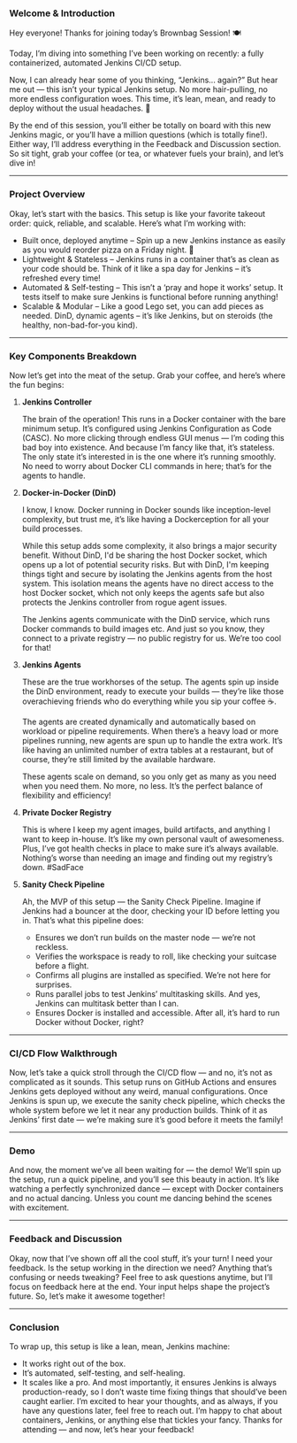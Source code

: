 ### Welcome & Introduction

Hey everyone! Thanks for joining today’s Brownbag Session! 🍽️

Today, I’m diving into something I’ve been working on recently: a fully containerized, automated Jenkins CI/CD setup.

Now, I can already hear some of you thinking, “Jenkins... again?” But hear me out — this isn’t your typical Jenkins
setup. No more hair-pulling, no more endless configuration woes. This time, it’s lean, mean, and ready to deploy without
the usual headaches. 🙌

By the end of this session, you’ll either be totally on board with this new Jenkins magic, or you’ll have a million
questions (which is totally fine!). Either way, I’ll address everything in the Feedback and Discussion section. So sit
tight, grab your coffee (or tea, or whatever fuels your brain), and let’s dive in!

---

### Project Overview

Okay, let’s start with the basics. This setup is like your favorite takeout order: quick, reliable, and scalable.
Here’s what I’m working with:

- Built once, deployed anytime – Spin up a new Jenkins instance as easily as you would reorder pizza on a Friday night.
  🍕
- Lightweight & Stateless – Jenkins runs in a container that’s as clean as your code should be. Think of it like a spa
  day for Jenkins – it’s refreshed every time!
- Automated & Self-testing – This isn’t a ‘pray and hope it works’ setup. It tests itself to make sure Jenkins is
  functional before running anything!
- Scalable & Modular – Like a good Lego set, you can add pieces as needed. DinD, dynamic agents – it’s like Jenkins, but
  on steroids (the healthy, non-bad-for-you kind).

---

### Key Components Breakdown

Now let’s get into the meat of the setup. Grab your coffee, and here’s where the fun begins:

1. **Jenkins Controller**

   The brain of the operation! This runs in a Docker container with the bare minimum setup. It’s configured using
   Jenkins Configuration as Code (CASC). No more clicking through endless GUI menus — I’m coding this bad boy into
   existence. And because I’m fancy like that, it’s stateless. The only state it’s interested in is the one where it’s
   running smoothly. No need to worry about Docker CLI commands in here; that’s for the agents to handle.

2. **Docker-in-Docker (DinD)**

   I know, I know. Docker running in Docker sounds like inception-level complexity, but trust me, it’s like having a
   Dockerception for all your build processes.

   While this setup adds some complexity, it also brings a major security benefit. Without DinD, I'd be sharing the
   host Docker socket, which opens up a lot of potential security risks. But with DinD, I'm keeping things tight and
   secure by isolating the Jenkins agents from the host system. This isolation means the agents have no direct access to
   the host Docker socket, which not only keeps the agents safe but also protects the Jenkins controller from rogue
   agent issues.

   The Jenkins agents communicate with the DinD service, which runs Docker commands to build images etc. And just so you
   know, they connect to a private registry — no public registry for us. We’re too cool for that!

3. **Jenkins Agents**

   These are the true workhorses of the setup. The agents spin up inside the DinD environment, ready to execute your
   builds — they’re like those overachieving friends who do everything while you sip your coffee ☕.

   The agents are created dynamically and automatically based on workload or pipeline requirements. When there’s a heavy
   load or more pipelines running, new agents are spun up to handle the extra work. It’s like having an unlimited number
   of extra tables at a restaurant, but of course, they’re still limited by the available hardware.

   These agents scale on demand, so you only get as many as you need when you need them. No more, no less. It’s the
   perfect balance of flexibility and efficiency!

4. **Private Docker Registry**

   This is where I keep my agent images, build artifacts, and anything I want to keep in-house. It’s like my own
   personal vault of awesomeness. Plus, I’ve got health checks in place to make sure it’s always available. Nothing’s
   worse than needing an image and finding out my registry’s down. #SadFace

5. **Sanity Check Pipeline**

   Ah, the MVP of this setup — the Sanity Check Pipeline. Imagine if Jenkins had a bouncer at the door, checking your
   ID before letting you in. That’s what this pipeline does:

    - Ensures we don’t run builds on the master node — we’re not reckless.
    - Verifies the workspace is ready to roll, like checking your suitcase before a flight.
    - Confirms all plugins are installed as specified. We’re not here for surprises.
    - Runs parallel jobs to test Jenkins’ multitasking skills. And yes, Jenkins can multitask better than I can.
    - Ensures Docker is installed and accessible. After all, it’s hard to run Docker without Docker, right?

---

### CI/CD Flow Walkthrough

Now, let’s take a quick stroll through the CI/CD flow — and no, it’s not as complicated as it sounds. This setup runs
on GitHub Actions and ensures Jenkins gets deployed without any weird, manual configurations.
Once Jenkins is spun up, we execute the sanity check pipeline, which checks the whole system before we let it near any
production builds. Think of it as Jenkins’ first date — we’re making sure it’s good before it meets the family!

---

### Demo

And now, the moment we’ve all been waiting for — the demo! We’ll spin up the setup, run a quick pipeline, and you’ll
see this beauty in action. It’s like watching a perfectly synchronized dance — except with Docker containers and no
actual dancing. Unless you count me dancing behind the scenes with excitement.

---

### Feedback and Discussion

Okay, now that I’ve shown off all the cool stuff, it’s your turn! I need your feedback. Is the setup working in the
direction we need? Anything that’s confusing or needs tweaking? Feel free to ask questions anytime, but I’ll focus on
feedback here at the end. Your input helps shape the project’s future. So, let’s make it awesome together!

---

### Conclusion

To wrap up, this setup is like a lean, mean, Jenkins machine:

- It works right out of the box.
- It’s automated, self-testing, and self-healing.
- It scales like a pro.
  And most importantly, it ensures Jenkins is always production-ready, so I don’t waste time fixing things that
  should’ve been caught earlier.
  I’m excited to hear your thoughts, and as always, if you have any questions later, feel free to reach out. I’m happy
  to chat about containers, Jenkins, or anything else that tickles your fancy. Thanks for attending — and now, let’s
  hear your feedback!
